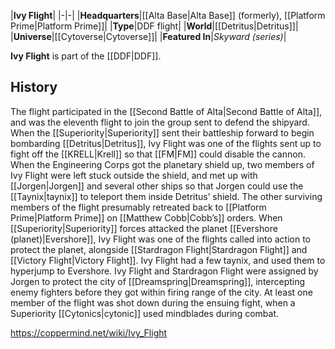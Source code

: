 |**Ivy Flight**|
|-|-|
|**Headquarters**|[[Alta Base\|Alta Base]] (formerly), [[Platform Prime\|Platform Prime]]|
|**Type**|DDF flight|
|**World**|[[Detritus\|Detritus]]|
|**Universe**|[[Cytoverse\|Cytoverse]]|
|**Featured In**|*Skyward (series)*|

**Ivy Flight** is part of the [[DDF\|DDF]].

## History
The flight participated in the [[Second Battle of Alta\|Second Battle of Alta]], and was the eleventh flight to join the group sent to defend the shipyard. When the [[Superiority\|Superiority]] sent their battleship forward to begin bombarding [[Detritus\|Detritus]], Ivy Flight was one of the flights sent up to fight off the [[KRELL\|Krell]] so that [[FM\|FM]] could disable the cannon. When the Engineering Corps got the planetary shield up, two members of Ivy Flight were left stuck outside the shield, and met up with [[Jorgen\|Jorgen]] and several other ships so that Jorgen could use the [[Taynix\|taynix]] to teleport them inside Detritus’ shield. The other surviving members of the flight presumably retreated back to [[Platform Prime\|Platform Prime]] on [[Matthew Cobb\|Cobb’s]] orders.
When [[Superiority\|Superiority]] forces attacked the planet [[Evershore (planet)\|Evershore]], Ivy Flight was one of the flights called into action to protect the planet, alongside [[Stardragon Flight\|Stardragon Flight]] and [[Victory Flight\|Victory Flight]]. Ivy Flight had a few taynix, and used them to hyperjump to Evershore. Ivy Flight and Stardragon Flight were assigned by Jorgen to protect the city of [[Dreamspring\|Dreamspring]], intercepting enemy fighters before they got within firing range of the city. At least one member of the flight was shot down during the ensuing fight, when a Superiority [[Cytonics\|cytonic]] used mindblades during combat.




https://coppermind.net/wiki/Ivy_Flight